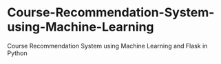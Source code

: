 # Course-Recommendation-System-using-Machine-Learning
Course Recommendation System using Machine Learning and Flask in Python
